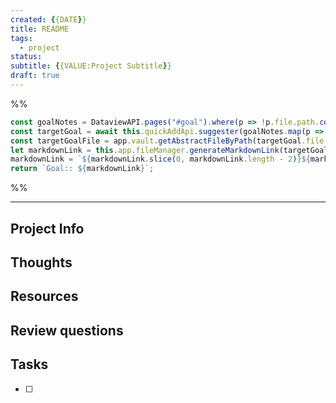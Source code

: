 ```yaml
---
created: {{DATE}}
title: README
tags: 
  - project
status: 
subtitle: {{VALUE:Project Subtitle}}
draft: true
---
```

%%
```js quickadd
const goalNotes = DataviewAPI.pages("#goal").where(p => !p.file.path.contains("template")).values;
const targetGoal = await this.quickAddApi.suggester(goalNotes.map(p => p.file.name), goalNotes);
const targetGoalFile = app.vault.getAbstractFileByPath(targetGoal.file.path);
let markdownLink = this.app.fileManager.generateMarkdownLink(targetGoalFile, '');
markdownLink = `${markdownLink.slice(0, markdownLink.length - 2)}${markdownLink.slice(markdownLink.length - 2)}`
return `Goal:: ${markdownLink}`;
```
%%
***

## Project Info

## Thoughts 

## Resources

## Review questions

## Tasks
- [ ] 